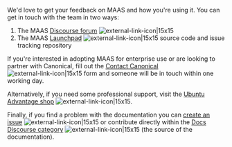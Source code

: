 We'd love to get your feedback on MAAS and how you're using it. You can get in touch with the team in two ways:

1.   The MAAS [Discourse forum](https://discourse.maas.io) ![external-link-icon|15x15](upload://AsoQHBzEFT6NuSK3ZYyhp7S6BMi.png)
2.   The MAAS [Launchpad](https://launchpad.net/maas)  ![external-link-icon|15x15](upload://AsoQHBzEFT6NuSK3ZYyhp7S6BMi.png) source code and issue tracking repository

If you're interested in adopting MAAS for enterprise use or are looking to partner with Canonical, fill out the [Contact Canonical](https://maas.io/contact-us) ![external-link-icon|15x15](upload://AsoQHBzEFT6NuSK3ZYyhp7S6BMi.png) form and someone will be in touch within one working day.

Alternatively, if you need some professional support, visit the [Ubuntu Advantage shop](https://buy.ubuntu.com/) ![external-link-icon|15x15](upload://AsoQHBzEFT6NuSK3ZYyhp7S6BMi.png).

Finally, if you find a problem with the documentation you can [create an issue](https://github.com/CanonicalLtd/maas-docs/issues/new) ![external-link-icon|15x15](upload://AsoQHBzEFT6NuSK3ZYyhp7S6BMi.png) or contribute directly within the [Docs Discourse category](https://discourse.maas.io/c/docs) ![external-link-icon|15x15](upload://AsoQHBzEFT6NuSK3ZYyhp7S6BMi.png) (the source of the documentation).
